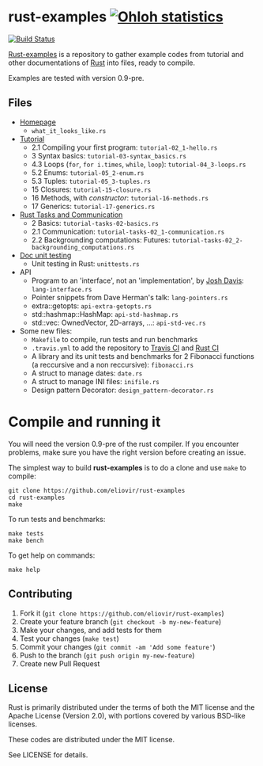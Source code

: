 rust-examples [![Ohloh statistics](https://www.ohloh.net/p/rust-examples/widgets/project_thin_badge.gif)](https://www.ohloh.net/p/rust-examples)
=============

[![Build Status](https://travis-ci.org/eliovir/rust-examples.png?branch=master)](https://travis-ci.org/eliovir/rust-examples)

[Rust-examples](https://github.com/eliovir/rust-examples) is a repository to
gather example codes from tutorial and other documentations of
[Rust](http://www.rust-lang.org/) into files, ready to compile.

Examples are tested with version 0.9-pre.


## Files

* [Homepage](http://www.rust-lang.org/)
    * `what_it_looks_like.rs`
* [Tutorial]
    * 2.1 Compiling your first program: `tutorial-02_1-hello.rs`
    * 3 Syntax basics: `tutorial-03-syntax_basics.rs`
    * 4.3 Loops (`for`, `for i.times`, `while`, `loop`): `tutorial-04_3-loops.rs`
    * 5.2 Enums: `tutorial-05_2-enum.rs`
    * 5.3 Tuples: `tutorial-05_3-tuples.rs`
    * 15 Closures: `tutorial-15-closure.rs`
    * 16 Methods, with *constructor*: `tutorial-16-methods.rs`
    * 17 Generics: `tutorial-17-generics.rs`
* [Rust Tasks and Communication]
    * 2 Basics: `tutorial-tasks-02-basics.rs`
    * 2.1 Communication: `tutorial-tasks-02_1-communication.rs`
    * 2.2 Backgrounding computations: Futures: `tutorial-tasks-02_2-backgrounding_computations.rs`
* [Doc unit testing]
    * Unit testing in Rust: `unittests.rs`
* API
    * Program to an 'interface', not an 'implementation', by [Josh Davis](http://joshldavis.com/2013/07/01/program-to-an-interface-fool/): `lang-interface.rs`
    * Pointer snippets from Dave Herman's talk: `lang-pointers.rs`
    * extra::getopts: `api-extra-getopts.rs`
    * std::hashmap::HashMap: `api-std-hashmap.rs`
    * std::vec: OwnedVector, 2D-arrays, ...: `api-std-vec.rs`
* Some new files:
    * `Makefile` to compile, run tests and run benchmarks
    * `.travis.yml` to add the repository to [Travis CI](https://travis-ci.org/eliovir/rust-examples) and [Rust CI](http://www.rust-ci.org/p/90/)
    * A library and its unit tests and benchmarks for 2 Fibonacci functions (a reccursive and a non reccursive): `fibonacci.rs`
    * A struct to manage dates: `date.rs`
    * A struct to manage INI files: `inifile.rs`
    * Design pattern Decorator: `design_pattern-decorator.rs`

[Tutorial]: http://static.rust-lang.org/doc/master/tutorial.html
[Rust Tasks and Communication]: http://static.rust-lang.org/doc/master/tutorial-tasks.html
[Doc unit testing]: https://github.com/mozilla/rust/wiki/Doc-unit-testing

# Compile and running it

You will need the version 0.9-pre of the rust compiler.
If you encounter problems, make sure you have the right version before creating an issue.

The simplest way to build **rust-examples** is to do a clone and use ``make`` to compile:


    git clone https://github.com/eliovir/rust-examples
    cd rust-examples
    make

To run tests and benchmarks:

    make tests
    make bench

To get help on commands:

    make help

## Contributing

1. Fork it (`git clone https://github.com/eliovir/rust-examples`)
2. Create your feature branch (`git checkout -b my-new-feature`)
3. Make your changes, and add tests for them
4. Test your changes (`make test`)
5. Commit your changes (`git commit -am 'Add some feature'`)
6. Push to the branch (`git push origin my-new-feature`)
7. Create new Pull Request

## License

Rust is primarily distributed under the terms of both the MIT license
and the Apache License (Version 2.0), with portions covered by various
BSD-like licenses.

These codes are distributed under the MIT license.

See LICENSE for details.
